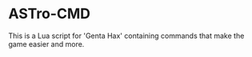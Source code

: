 # ASTro-CMD
This is a Lua script for 'Genta Hax' containing commands that make the game easier and more.
